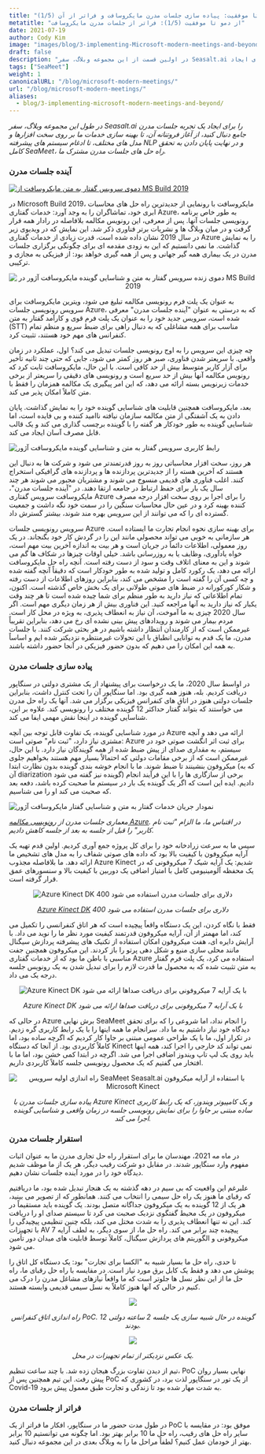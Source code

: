 ```yaml
---
title: "از دمو تا موفقیت: پیاده سازی جلسات مدرن مایکروسافت و فراتر از آن (1/5)"
metatitle: "از دمو تا موفقیت (1/5): فراتر از جلسات مدرن مایکروسافت"
date: 2021-07-19
author: Cody Kim
image: "images/blog/3-implementing-Microsoft-modern-meetings-and-beyond/SeaMeet animation.gif"
draft: false
description: "در اولین قسمت از این مجموعه وبلاگ، سفر Seasalt.ai را برای ایجاد SeaMeet، راه حل های جلسات مدرن مشترک ما، دنبال کنید."
tags: ["SeaMeet"]
weight: 1  
canonicalURL: "/blog/microsoft-modern-meetings/"
url: "/blog/microsoft-modern-meetings/"
aliases:
  - blog/3-implementing-microsoft-modern-meetings-and-beyond/
---
```


*در طول این مجموعه وبلاگ، سفر Seasalt.ai را برای ایجاد یک تجربه جلسات مدرن جامع دنبال کنید، از آغاز فروتنانه آن، تا بهینه سازی خدمات ما بر روی سخت افزارها و مدل های مختلف، تا ادغام سیستم های پیشرفته NLP و در نهایت پایان دادن به تحقق کامل SeaMeet، راه حل های جلسات مدرن مشترک ما.*

### آینده جلسات مدرن

[![دموی سرویس گفتار به متن مایکروسافت از MS Build 2019](/images/blog/3-implementing-Microsoft-modern-meetings-and-beyond/ms-build-play.png)](https://www.youtube.com/watch?t=100&v=EYinMnQWgfU&feature=youtu.be)

در Microsoft Build 2019، مایکروسافت با رونمایی از جدیدترین راه حل های محاسبات ابری خود، تماشاگران را به وجد آورد: خدمات گفتاری Azure، به طور خاص برنامه رونویسی جلسات آنها. پس از معرفی، این رونویس مکالمه بلافاصله در رادار همه قرار گرفت و در میان وبلاگ ها و نشریات برتر فناوری ذکر شد. این نمایش که در ویدیوی زیر در سال 2019 نشان داده شده است، قدرت زیادی از خدمات گفتاری Azure را به نمایش گذاشت. ما نمی دانستیم که این به زودی مقدمه ای برای چگونگی برگزاری جلسات مدرن در یک بیماری همه گیر جهانی و پس از همه گیری خواهد بود: از فیزیکی به مجازی و ترکیبی.

<center>
<img src="/images/blog/3-implementing-Microsoft-modern-meetings-and-beyond/azure-demo.png" alt="دموی زنده سرویس گفتار به متن و شناسایی گوینده مایکروسافت آژور در MS Build 2019"/>
</center>

به عنوان یک پلت فرم رونویسی مکالمه تبلیغ می شود، ویترین مایکروسافت برای سرویس رونویسی جلسات Azure، که به درستی به عنوان "آینده جلسات مدرن" معرفی شده است، سرویس جدید خود را به عنوان یک پلت فرم قوی و کارآمد گفتار به متن (STT) مناسب برای همه مشاغلی که به دنبال راهی برای ضبط سریع و منظم تمام کنفرانس های مهم خود هستند، تثبیت کرد.

چه چیزی این سرویس را به اوج رونویسی جلسات تبدیل می کند؟ اول، عملکرد در زمان واقعی. با سریعتر شدن فناوری، صبر هر روز کمتر می شود، جایی که حتی چند ثانیه تأخیر برای آزار کاربر متوسط ​​بیش از حد کافی است. با این حال، مایکروسافت ثابت کرد که رونویس مکالمه آنها بیش از حد سریع است و رونویسی های دقیقی را سریعتر از برخی خدمات زیرنویس بسته ارائه می دهد، که این امر پیگیری یک مکالمه همزمان را فقط با متن کاملاً امکان پذیر می کند.

بعد، مایکروسافت همچنین قابلیت های شناسایی گوینده خود را به نمایش گذاشت. پایان دادن به یک آشفتگی از متن مکالمه سازمان نیافته ناامید کننده و بی فایده است، اما شناسایی گوینده به طور خودکار هر گفته را با گوینده برچسب گذاری می کند و یک قالب قابل مصرف آسان ایجاد می کند.

![رابط کاربری سرویس گفتار به متن و شناسایی گوینده مایکروسافت آژور](/images/blog/3-implementing-Microsoft-modern-meetings-and-beyond/azure-ui.png)

هر روز، سخت افزار محاسباتی روز به روز قدرتمندتر می شود و شرکت ها به دنبال این هستند که آخرین هسته را از جدیدترین پردازنده ها و پردازنده های گرافیکی استخراج کنند. اغلب فناوری های قدیمی منسوخ می شوند و مشتریان مجبور می شوند هر چند سال یک بار برای حفظ ارتباط در جامعه ارتقا دهند. در "آینده جلسات مدرن"، مایکروسافت سرویس گفتاری Azure را برای اجرا بر روی سخت افزار درجه مصرف کننده بهینه کرد و در عین حال محاسبات سنگین را در سمت خود نگه داشت و جمعیت گسترده ای را که می توانند از این سرویس بهره مند شوند، بیشتر گسترش داد.

سرویس رونویسی جلسات Azure برای بهینه سازی نحوه انجام تجارت ما ایستاده است. هر سازمانی به خوبی می تواند محصولی مانند این را در گردش کار خود بگنجاند. در یک روز معمولی، اطلاعات دائماً در جریان است و هر بیت به اندازه آخرین بیت مهم است، خواه یادآوری، وظایف یا به روزرسانی باشد. خیلی اوقات چیزها در شکاف ها گم می شوند و این به معنای اتلاف وقت و سود از دست رفته است. آنچه راه حل مایکروسافت ارائه می دهد، یک رکورد کامل و تولید شده به طور خودکار است که دقیقاً آنچه گفته شده و چه کسی آن را گفته است را مشخص می کند، بنابراین روزهای اطلاعات از دست رفته و شکار کورکورانه در ضبط های صوتی طولانی برای یک بخش خاص گذشته است. اکنون، تمام اطلاعاتی که نیاز دارید به طور منظم برای شما چیده شده است تا هر چند وقت یکبار که نیاز دارید به آنها مراجعه کنید. این فناوری بیش از هر زمان دیگری مهم است. اگر سال 2020 چیزی به ما آموخت، آن نیاز به انعطاف پذیری، به ویژه در محل کار است. مردم بیمار می شوند و رویدادهای پیش بینی نشده ای رخ می دهد، بنابراین تقریباً غیرممکن است که از کارمندان انتظار داشته باشیم در هر بحثی شرکت کنند. با جلسات مدرن، ما یک قدم به توانایی انطباق با این تحولات غیرمنتظره نزدیکتر شده ایم و اساساً به همه این امکان را می دهیم که بدون حضور فیزیکی در آنجا حضور داشته باشند.

### پیاده سازی جلسات مدرن

در اواسط سال 2020، ما یک درخواست برای پیشنهاد از یک مشتری دولتی در سنگاپور دریافت کردیم. بله، هنوز همه گیری بود. اما سنگاپور آن را تحت کنترل داشت، بنابراین جلسات دولتی هنوز در اتاق های کنفرانس فیزیکی برگزار می شد. آنها یک راه حل مدرن می خواستند که بتواند گفتار حداکثر 12 گوینده مختلف را رونویسی کند. علاوه بر این، شناسایی گوینده در اینجا نقش مهمی ایفا می کند.

در مورد شناسایی گوینده، یک تفاوت قابل توجه بین آنچه Azure ارائه می دهد و آنچه مشتری نیاز دارد، "ثبت نام" صوتی است: Azure برای ثبت اثر انگشت صوتی خود در سیستم، به مقداری صدای از پیش ضبط شده از همه گویندگان نیاز دارد. با این حال، غیرممکن است که از برخی مقامات دولتی که احتمالاً بسیار مهم هستند بخواهیم جلوی میکروفون بنشینند تا ضبط شوند. ما با انجام خوشه بندی گوینده بدون نظارت ابتدا (که به آن diarization گوینده نیز گفته می شود) برخی از سازگاری ها را با این فرآیند انجام دادیم. ایده این است که اگر یک گوینده یک بار در سیستم ما صحبت کرده باشد، دفعه بعد که صحبت می کند او را می شناسیم.

![نمودار جریان خدمات گفتار به متن و شناسایی گفتار مایکروسافت آژور](/images/blog/3-implementing-Microsoft-modern-meetings-and-beyond/azure-diagram.png)

*معماری جلسات مدرن از [رونویسی مکالمه Azure](https://docs.microsoft.com/en-us/azure/cognitive-services/speech-service/conversation-transcription). در اقتباس ما، ما الزام "ثبت نام کاربر" را قبل از جلسه به بعد از جلسه کاهش دادیم.*


سپس ما به سرعت زرادخانه خود را برای کل پروژه جمع آوری کردیم. اولین قدم تهیه یک آرایه میکروفون با کیفیت بالا بود که داده های صوتی شفاف را به مدل های تشخیص ما ارائه دهد. ما بلافاصله مجذوب Azure Kinect شدیم: یک آرایه شیک 7 میکروفونی که در یک محفظه آلومینیومی کامل با امتیاز اضافی یک دوربین با کیفیت بالا و سنسورهای عمق قرار گرفته است.

<center>
<img src="/images/blog/3-implementing-Microsoft-modern-meetings-and-beyond/kinect.png" alt="Azure Kinect DK 400 دلاری برای جلسات مدرن استفاده می شود"/>

*[Azure Kinect DK](https://azure.microsoft.com/en-us/services/kinect-dk/) 400 دلاری برای جلسات مدرن استفاده می شود*
</center>

فقط با نگاه کردن، این یک دستگاه واقعاً پیچیده است که هر اتاق کنفرانسی را تکمیل می کند، اما مهمتر از آن، آرایه میکروفون قدرتمند کیفیت مورد نظر ما را نوید می داد. با آرایش دایره ای، هفت میکروفون امکان استفاده از تکنیک های پیشرفته پردازش سیگنال مانند محلی سازی منبع و شکل دهی پرتو را باز کردند. این میکروفون همچنین جفت مناسبی با باطن ما بود که از خدمات گفتاری Azure استفاده می کرد، یک پلت فرم گفتار به متن تثبیت شده که به محصول ما قدرت لازم را برای تبدیل شدن به یک رونویس جلسه درجه یک می داد.

<center>
<img src="/images/blog/3-implementing-Microsoft-modern-meetings-and-beyond/kinect-spec.png" alt="Azure Kinect DK با یک آرایه 7 میکروفونی برای دریافت صداها ارائه می شود"/>

*Azure Kinect DK با یک آرایه 7 میکروفونی برای دریافت صداها ارائه می شود*
</center>

در حالی که Azure برش نهایی SeaMeet را انجام نداد، اما شروعی را که برای تحقق دیدگاه خود نیاز داشتیم به ما داد. سرانجام ما همه اینها را با یک رابط کاربری گره زدیم. در تکرار اول، ما با یک طراحی عمومی مبتنی بر جاوا کار کردیم که اگرچه ساده بود، اما کاملاً کاربردی بود. از آنجا که دستگاه Kinect نمی تواند کد خارجی را اجرا کند، همه اینها باید روی یک لپ تاپ ویندوز اضافی اجرا می شد. اگرچه در ابتدا کمی خشن بود، اما ما با افتخار می گفتیم که یک محصول رونویسی جلسه کاملاً کاربردی داریم.

<center>
<img src="/images/blog/3-implementing-Microsoft-modern-meetings-and-beyond/seameet-old.png" alt="راه اندازی اولیه سرویس SeaMeet Seasalt.ai با استفاده از آرایه میکروفون Microsoft Kinect"/>

*پیاده سازی جلسات مدرن با Azure Kinect و یک کامپیوتر ویندوز، که یک رابط کاربری ساده مبتنی بر جاوا را برای نمایش رونویسی جلسه در زمان واقعی و شناسایی گوینده اجرا می کند.*
</center>

### استقرار جلسات مدرن

در ماه مه 2021، مهندسان ما برای استقرار راه حل تجاری مدرن ما به عنوان اثبات مفهوم وارد سنگاپور شدند. در مقابل دو شرکت رقیب دیگر، هر یک از ما موظف شدیم دیدگاه خود را در مورد آینده جلسات نشان دهیم.

علیرغم این واقعیت که بی سیم در دهه گذشته به یک هنجار تبدیل شده بود، ما دریافتیم که رقبای ما هنوز یک راه حل سیمی را انتخاب می کنند. همانطور که از تصویر می بینید، هر یک از 12 گوینده به یک میکروفون جداگانه متصل بودند. یک گوینده باید مستقیماً در میکروفون در یک محیط گفتگوی نزدیک صحبت می کرد تا سیستم صدای او را دریافت کند. این نه تنها انعطاف پذیری را به شدت مختل می کند، بلکه چنین تنظیمی پیچیدگی را با تجهیزات AV پیچیده چند برابر می کند. راه حل ما، از سوی دیگر، به لطف آرایه 7 میکروفونی و الگوریتم های پردازش سیگنال، کاملاً توسط قابلیت های میدان دور تأمین می شود.

تا حدی، راه حل ما بسیار شبیه به "الکسا برای تجارت" بود: یک دستگاه کل اتاق را پوشش می دهد و فقط یک کابل برق مورد نیاز است. در مقایسه با راه حل رقبای ما، راه حل ما از این نظر نسل ها جلوتر است که ما واقعاً نیازهای مشاغل مدرن را درک می کنیم در حالی که آنها هنوز کاملاً به نسل سیمی قدیمی وابسته هستند.

<center>
<img src="/images/blog/3-implementing-Microsoft-modern-meetings-and-beyond/poc-setup.png"/>

*راه اندازی اتاق کنفرانس PoC. 12 گوینده در حال شبیه سازی یک جلسه 2 ساعته دولتی بودند.*

<img src="/images/blog/3-implementing-Microsoft-modern-meetings-and-beyond/poc-captioned.png"/>

*یک عکس نزدیکتر از تمام تجهیزات در محل.*
</center>

تیم از دیدن تفاوت بزرگ هیجان زده شد. با چند ساعت تنظیم، PoC نهایی بسیار روان پیش رفت. این تیم همچنین پس از PoC از یک تور در سنگاپور لذت برد، در کشوری که Covid-19 به شدت مهار شده بود تا زندگی و تجارت طبق معمول پیش برود.

### فراتر از جلسات مدرن

در طول مدت حضور ما در سنگاپور، افکار ما فراتر از یک PoC موفق بود: در مقایسه با سایر راه حل های رقیب، راه حل ما 10 برابر بهتر بود. اما چگونه می توانستیم 10 برابر بهتر از خودمان عمل کنیم؟ لطفاً مراحل ما را به وبلاگ بعدی در این مجموعه دنبال کنید.

